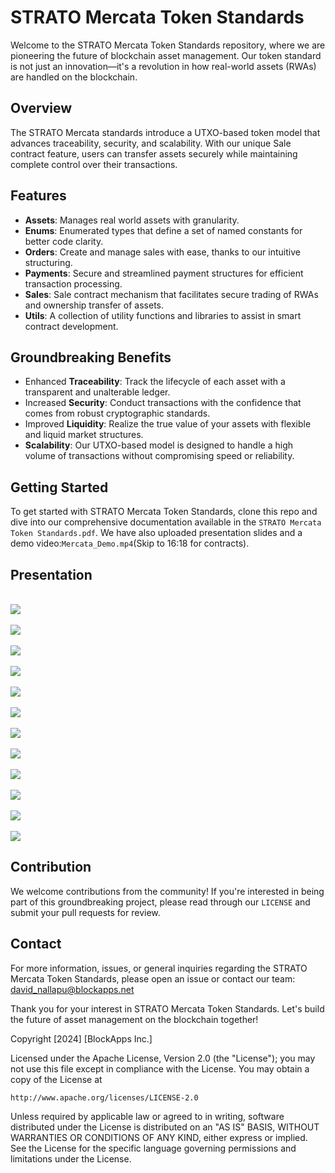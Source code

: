 # STRATO Mercata Token Standards

Welcome to the STRATO Mercata Token Standards repository, where we are pioneering the future of blockchain asset management. Our token standard is not just an innovation—it's a revolution in how real-world assets (RWAs) are handled on the blockchain.

## Overview

The STRATO Mercata standards introduce a UTXO-based token model that advances traceability, security, and scalability. With our unique Sale contract feature, users can transfer assets securely while maintaining complete control over their transactions.

## Features

- **Assets**: Manages real world assets with granularity.
- **Enums**: Enumerated types that define a set of named constants for better code clarity.
- **Orders**: Create and manage sales with ease, thanks to our intuitive structuring.
- **Payments**: Secure and streamlined payment structures for efficient transaction processing.
- **Sales**: Sale contract mechanism that facilitates secure trading of RWAs and ownership transfer of assets.
- **Utils**: A collection of utility functions and libraries to assist in smart contract development.

## Groundbreaking Benefits

- Enhanced **Traceability**: Track the lifecycle of each asset with a transparent and unalterable ledger.
- Increased **Security**: Conduct transactions with the confidence that comes from robust cryptographic standards.
- Improved **Liquidity**: Realize the true value of your assets with flexible and liquid market structures.
- **Scalability**: Our UTXO-based model is designed to handle a high volume of transactions without compromising speed or reliability.

## Getting Started

To get started with STRATO Mercata Token Standards, clone this repo and dive into our comprehensive documentation available in the `STRATO Mercata Token Standards.pdf`. We have also uploaded presentation slides and a demo video:`Mercata_Demo.mp4`(Skip to 16:18 for contracts).

## Presentation

<br>
<img src="Presentation/STRATO Mercata-01.png">
<br>
<br>
<img src="Presentation/STRATO Mercata-03.png">
<br>
<br>
<img src="Presentation/STRATO Mercata-04.png">
<br>
<br>
<img src="Presentation/STRATO Mercata-05.png">
<br>
<br>
<img src="Presentation/STRATO Mercata-06.png">
<br>
<br>
<img src="Presentation/STRATO Mercata-07.png">
<br>
<br>
<img src="Presentation/STRATO Mercata-08.png">
<br>
<br>
<img src="Presentation/STRATO Mercata-09.png">
<br>
<br>
<img src="Presentation/STRATO Mercata-10.png">
<br>
<br>
<img src="Presentation/STRATO Mercata-11.png">
<br>
<br>
<img src="Presentation/STRATO Mercata-12.png">
<br>
<br>
<img src="Presentation/STRATO Mercata-13.png">
<br>


## Contribution

We welcome contributions from the community! If you're interested in being part of this groundbreaking project, please read through our `LICENSE` and submit your pull requests for review.

## Contact

For more information, issues, or general inquiries regarding the STRATO Mercata Token Standards, please open an issue or contact our team:
david_nallapu@blockapps.net

Thank you for your interest in STRATO Mercata Token Standards. Let's build the future of asset management on the blockchain together!

Copyright [2024] [BlockApps Inc.]

Licensed under the Apache License, Version 2.0 (the "License");
you may not use this file except in compliance with the License.
You may obtain a copy of the License at

    http://www.apache.org/licenses/LICENSE-2.0

Unless required by applicable law or agreed to in writing, software
distributed under the License is distributed on an "AS IS" BASIS,
WITHOUT WARRANTIES OR CONDITIONS OF ANY KIND, either express or implied.
See the License for the specific language governing permissions and
limitations under the License.